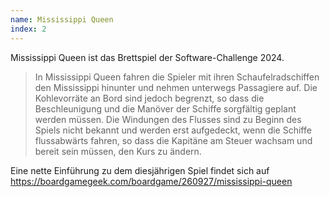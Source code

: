 ```yaml
---
name: Mississippi Queen
index: 2
---
```




Mississippi Queen ist das Brettspiel der Software-Challenge 2024.

> In Mississippi Queen fahren die Spieler mit ihren Schaufelradschiffen den Mississippi hinunter und nehmen unterwegs Passagiere auf. Die Kohlevorräte an Bord sind jedoch begrenzt, so dass die Beschleunigung und die Manöver der Schiffe sorgfältig geplant werden müssen. Die Windungen des Flusses sind zu Beginn des Spiels nicht bekannt und werden erst aufgedeckt, wenn die Schiffe flussabwärts fahren, so dass die Kapitäne am Steuer wachsam und bereit sein müssen, den Kurs zu ändern.

Eine nette Einführung zu dem diesjährigen Spiel findet sich auf https://boardgamegeek.com/boardgame/260927/mississippi-queen